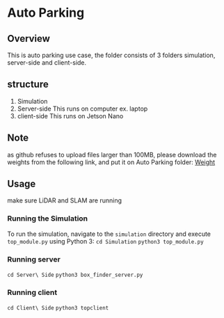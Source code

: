 # Auto Parking 

## Overview
This is auto parking use case, the folder consists of 3 folders simulation, server-side and client-side.

## structure
1. Simulation
2. Server-side
    This runs on computer ex. laptop
3. client-side
    This runs on Jetson Nano

## Note
as github refuses to upload files larger than 100MB, please download the weights from the following link, and put it on Auto Parking folder:
[Weight](https://drive.google.com/file/d/1pmd_C4H4LU6yaaCp-9oc2e_vJ06283X_/view?usp=sharing)

## Usage

make sure LiDAR and SLAM are running

### Running the Simulation
To run the simulation, navigate to the `simulation` directory and execute `top_module.py` using Python 3:
`cd Simulation`
`python3 top_module.py`

### Running server
`cd Server\ Side`
`python3 box_finder_server.py`

### Running client
`cd Client\ Side`
`python3 topclient `
